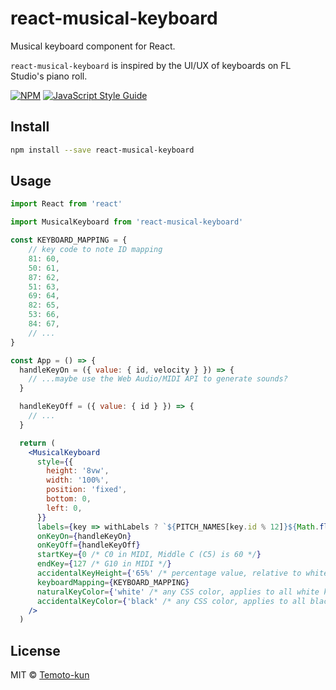 # react-musical-keyboard

Musical keyboard component for React.

`react-musical-keyboard` is inspired by the UI/UX of keyboards on FL Studio's piano roll.

[![NPM](https://img.shields.io/npm/v/react-musical-keyboard.svg)](https://www.npmjs.com/package/react-musical-keyboard) [![JavaScript Style Guide](https://img.shields.io/badge/code_style-standard-brightgreen.svg)](https://standardjs.com)

## Install

```bash
npm install --save react-musical-keyboard
```

## Usage

```jsx
import React from 'react'

import MusicalKeyboard from 'react-musical-keyboard'

const KEYBOARD_MAPPING = {
    // key code to note ID mapping
    81: 60,
    50: 61,
    87: 62,
    51: 63,
    69: 64,
    82: 65,
    53: 66,
    84: 67,
    // ...
}

const App = () => {
  handleKeyOn = ({ value: { id, velocity } }) => {
    // ...maybe use the Web Audio/MIDI API to generate sounds?
  }

  handleKeyOff = ({ value: { id } }) => {
    // ...
  }

  return (
    <MusicalKeyboard
      style={{
        height: '8vw',
        width: '100%',
        position: 'fixed',
        bottom: 0,
        left: 0,
      }}
      labels={key => withLabels ? `${PITCH_NAMES[key.id % 12]}${Math.floor(key.id / 12) - 1}` : null}
      onKeyOn={handleKeyOn}
      onKeyOff={handleKeyOff}
      startKey={0 /* C0 in MIDI, Middle C (C5) is 60 */}
      endKey={127 /* G10 in MIDI */}
      accidentalKeyHeight={'65%' /* percentage value, relative to white key height */}
      keyboardMapping={KEYBOARD_MAPPING}
      naturalKeyColor={'white' /* any CSS color, applies to all white keys */}
      accidentalKeyColor={'black' /* any CSS color, applies to all black keys */}
    />
  )
```

## License

MIT © [Temoto-kun](https://github.com/Temoto-kun)
